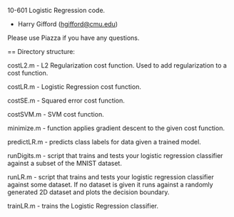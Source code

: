 10-601 Logistic Regression code.
- Harry Gifford (hgifford@cmu.edu)

Please use Piazza if you have any questions.

== Directory structure:

costL2.m - L2 Regularization cost function. Used to add regularization to a cost function.

costLR.m - Logistic Regression cost function.

costSE.m - Squared error cost function.

costSVM.m - SVM cost function.

minimize.m - function applies gradient descent to the given cost function.

predictLR.m - predicts class labels for data given a trained model.

runDigits.m - script that trains and tests your logistic regression classifier against a subset of the MNIST dataset.

runLR.m - script that trains and tests your logistic regression classifier against some dataset. If no dataset is given it runs against a randomly generated 2D dataset and plots the decision boundary.

trainLR.m - trains the Logistic Regression classifier.
